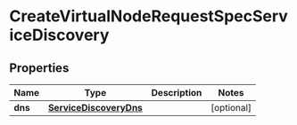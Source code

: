

# CreateVirtualNodeRequestSpecServiceDiscovery


## Properties

| Name | Type | Description | Notes |
|------------ | ------------- | ------------- | -------------|
|**dns** | [**ServiceDiscoveryDns**](ServiceDiscoveryDns.md) |  |  [optional] |



